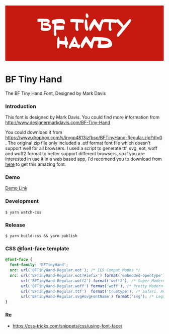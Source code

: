 ![](tinyhand.png?raw=true)
# BF Tiny Hand

The BF Tiny Hand Font, Designed by Mark Davis


### Introduction

This font is designed by Mark Davis. You could find more information from http://www.designermarkdavis.com/BF-Tiny-Hand

You could download it from https://www.dropbox.com/s/irvgp4813izfbso/BFTinyHand-Regular.zip?dl=0 . The original zip file only included a .otf format font file which doesn't support well for all browsers. I used a script to generate ttf, svg, eot, woff and woff2 format to better support different browsers, so if you are interested in use it in a web based app, I'd recomend you to download from [here](https://github.com/soleo/font-BFTinyHand/archive/master.zip) to get this amazing font. 
 

### Demo

[Demo Link](http://xinjiangshao.com/font-BFTinyHand/)

### Development

```shell
$ yarn watch-css
```

### Release

```shell
$ yarn build-css && yarn publish
```

### CSS @font-face template

```css
@font-face {
  font-family: 'BFTinyHand';
  src: url('BFTinyHand-Regular.eot'); /* IE9 Compat Modes */
  src: url('BFTinyHand-Regular.eot?#iefix') format('embedded-opentype'), /* IE6-IE8 */
       url('BFTinyHand-Regular.woff2') format('woff2'), /* Super Modern Browsers */
       url('BFTinyHand-Regular.woff') format('woff'), /* Pretty Modern Browsers */
       url('BFTinyHand-Regular.ttf')  format('truetype'), /* Safari, Android, iOS */
       url('BFTinyHand-Regular.svg#svgFontName') format('svg'); /* Legacy iOS */
}
```

### Re

- https://css-tricks.com/snippets/css/using-font-face/